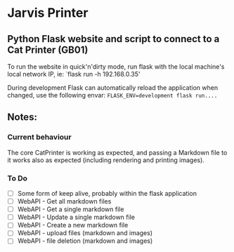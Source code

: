 # Jarvis Printer
## Python Flask website and script to connect to a Cat Printer (GB01)

To run the website in quick'n'dirty mode, run flask with the local machine's local network IP, ie: `flask run -h 192.168.0.35'

During development Flask can automatically reload the application when changed, use the following envar: `FLASK_ENV=development flask run....`


## Notes:

### Current behaviour
The core CatPrinter is working as expected, and passing a Markdown file to it works also as expected (including rendering and printing images).

### To Do

 - [ ] Some form of keep alive, probably within the flask application
 - [ ] WebAPI - Get all markdown files
 - [ ] WebAPI - Get a single markdown file
 - [ ] WebAPI - Update a single markdown file
 - [ ] WebAPI - Create a new markdown file
 - [ ] WebAPI - upload files (markdown and images)
 - [ ] WebAPI - file deletion (markdown and images)